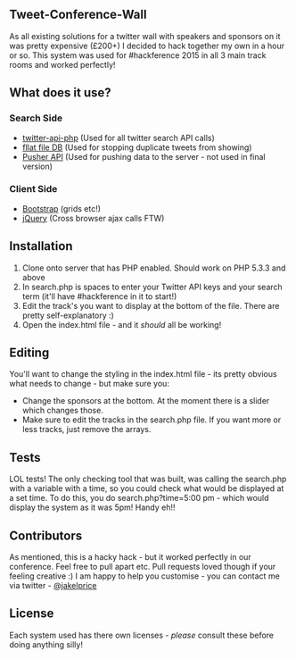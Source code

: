 ## Tweet-Conference-Wall

As all existing solutions for a twitter wall with speakers and sponsors on it was pretty expensive (£200+) I decided to hack together my own in a hour or so. This system was used for #hackference 2015 in all 3 main track rooms and worked perfectly!

## What does it use?

### Search Side
- [twitter-api-php](http://github.com/j7mbo/twitter-api-php) (Used for all twitter search API calls)
- [fllat file DB](https://github.com/wylst/fllat) (Used for stopping duplicate tweets from showing)
- [Pusher API](https://github.com/pusher/pusher-http-php) (Used for pushing data to the server - not used in final version)

### Client Side
- [Bootstrap](https://github.com/twbs/bootstrap) (grids etc!)
- [jQuery](https://github.com/jquery/jquery) (Cross browser ajax calls FTW)

## Installation

1. Clone onto server that has PHP enabled. Should work on PHP 5.3.3 and above
2. In search.php is spaces to enter your Twitter API keys and your search term (it'll have #hackference in it to start!)
3. Edit the track's you want to display at the bottom of the file. There are pretty self-explanatory :)
4. Open the index.html file - and it *should* all be working!

## Editing

You'll want to change the styling in the index.html file - its pretty obvious what needs to change - but make sure you:

- Change the sponsors at the bottom. At the moment there is a slider which changes those.
- Make sure to edit the tracks in the search.php file. If you want more or less tracks, just remove the arrays.

## Tests

LOL tests! The only checking tool that was built, was calling the search.php with a variable with a time, so you could check what would be displayed at a set time. To do this, you do search.php?time=5:00 pm - which would display the system as it was 5pm! Handy eh!!

## Contributors

As mentioned, this is a hacky hack - but it worked perfectly in our conference. Feel free to pull apart etc. Pull requests loved though if your feeling creative :) I am happy to help you customise - you can contact me via twitter - [@jakelprice](https://twitter.com/jakelprice)

## License

Each system used has there own licenses - *please* consult these before doing anything silly!